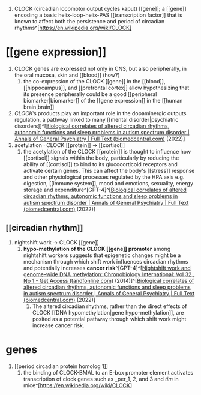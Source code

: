 1. CLOCK (circadian locomotor output cycles kaput) [[gene]]; a [[gene]] encoding a basic helix-loop-helix-PAS [[transcription factor]] that is known to affect both the persistence and period of circadian rhythms^[https://en.wikipedia.org/wiki/CLOCK]

# [[gene expression]]
1. CLOCK genes are expressed not only in CNS, but also peripherally, in the oral mucosa, skin and [[blood]] (how?)
	1. the co-expression of the CLOCK [[gene]] in the [[blood]], [[hippocampus]], and [[prefrontal cortex]] allow hypothesizing that its presence peripherally could be a good [[peripheral biomarker|biomarker]] of the [[gene expression]] in the [[human brain|brain]]
2. _CLOCK_’s products play an important role in the dopaminergic outputs regulation, a pathway linked to many [[mental disorder|psychiatric disorders]]^[[Biological correlates of altered circadian rhythms, autonomic functions and sleep problems in autism spectrum disorder | Annals of General Psychiatry | Full Text (biomedcentral.com)](https://annals-general-psychiatry.biomedcentral.com/articles/10.1186/s12991-022-00390-6) (2022)]
3. acetylation · CLOCK [[protein]] → [[cortisol]]
	1. the acetylation of the CLOCK [[protein]] is thought to influence how [[cortisol]] signals within the body, particularly by reducing the ability of [[cortisol]] to bind to its glucocorticoid receptors and activate certain genes. This can affect the body's [[stress]] response and other physiological processes regulated by the HPA axis e.g. digestion, [[immune system]], mood and emotions, sexuality, energy storage and expenditure^[GPT-4]^[[Biological correlates of altered circadian rhythms, autonomic functions and sleep problems in autism spectrum disorder | Annals of General Psychiatry | Full Text (biomedcentral.com)](https://annals-general-psychiatry.biomedcentral.com/articles/10.1186/s12991-022-00390-6) (2022)]

## [[circadian rhythm]]
1. nightshift work → CLOCK [[gene]]
	1. **hypo-methylation of the CLOCK [[gene]] promoter** among nightshift workers suggests that epigenetic changes might be a mechanism through which shift work influences circadian rhythms and potentially increases **cancer risk**^[GPT-4]^[[Nightshift work and genome-wide DNA methylation: Chronobiology International: Vol 32 , No 1 - Get Access (tandfonline.com)](https://www.tandfonline.com/doi/full/10.3109/07420528.2014.956362) (2014)]^[[Biological correlates of altered circadian rhythms, autonomic functions and sleep problems in autism spectrum disorder | Annals of General Psychiatry | Full Text (biomedcentral.com)](https://annals-general-psychiatry.biomedcentral.com/articles/10.1186/s12991-022-00390-6) (2022)]
		1. The altered circadian rhythms, rather than the direct effects of CLOCK [[DNA hypomethylation|gene hypo-methylation]], are posited as a potential pathway through which shift work might increase cancer risk.

# genes
1. [[period circadian protein homolog 1]]
	1. the binding of CLOCK-BMAL to an E-box promoter element activates transcription of clock genes such as _per_1, 2, and 3 and _tim_ in mice^[https://en.wikipedia.org/wiki/CLOCK]